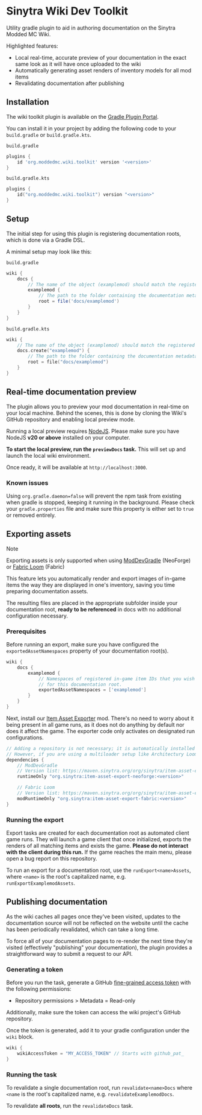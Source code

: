 # Sinytra Wiki Dev Toolkit

Utility gradle plugin to aid in authoring documentation on the Sinytra Modded MC Wiki.

Highlighted features:

- Local real-time, accurate preview of your documentation in the exact same look as it will have once uploaded to the wiki
- Automatically generating asset renders of inventory models for all mod items
- Revalidating documentation after publishing

## Installation

The wiki toolkit plugin is available on the [Gradle Plugin Portal](https://plugins.gradle.org/plugin/org.moddedmc.wiki.toolkit).

You can install it in your project by adding the following code to your `build.gradle` or `build.gradle.kts`.

`build.gradle`
```groovy
plugins {
    id 'org.moddedmc.wiki.toolkit' version '<version>'
}
```

`build.gradle.kts`
```kts
plugins {
    id("org.moddedmc.wiki.toolkit") version "<version>"
}
```


## Setup

The initial step for using this plugin is registering documentation roots, which is done via a Gradle DSL.

A minimal setup may look like this:

`build.gradle`
```groovy
wiki {
    docs {
        // The name of the object (examplemod) should match the registered wiki project ID (if it exists).
        examplemod {
            // The path to the folder containing the documentation metadata file (sinytra-wiki.json)
            root = file('docs/examplemod')
        }
    }
}
```

`build.gradle.kts`
```kts
wiki {
    // The name of the object (examplemod) should match the registered wiki project ID (if it exists).
    docs.create("examplemod") {
        // The path to the folder containing the documentation metadata file (sinytra-wiki.json)
        root = file("docs/examplemod")
    }
}
```

## Real-time documentation preview

The plugin allows you to preview your mod documentation in real-time on your local machine. Behind the scenes,
this is done by cloning the Wiki's GitHub repository and enabling local preview mode.

Running a local preview requires [NodeJS](https://nodejs.org/en/download/). Please make sure you have NodeJS
**v20 or above** installed on your computer.

**To start the local preview, run the `previewDocs` task.** This will set up and launch the local wiki environment.

Once ready, it will be available at `http://localhost:3000`.

### Known issues

Using `org.gradle.daemon=false` will prevent the npm task from existing when gradle is stopped, keeping it running
in the background. Please check your `gradle.properties` file and make sure this property is either set to `true` or
removed entirely.

## Exporting assets

> [!NOTE]  
> Exporting assets is only supported when using [ModDevGradle](https://github.com/neoforged/ModDevGradle) (NeoForge) or [Fabric Loom](https://github.com/FabricMC/fabric-loom) (Fabric)

This feature lets you automatically render and export images of in-game items the way they are displayed
in one's inventory, saving you time preparing documentation assets.

The resulting files are placed in the appropriate subfolder inside your documentation root, **ready to be referenced**
in docs with no additional configuration necessary.

### Prerequisites

Before running an export, make sure you have configured the `exportedAssetNamespaces` property of your
documentation root(s).

```groovy
wiki {
    docs {
        examplemod {
            // Namespaces of registered in-game item IDs that you wish to include in the asset export
            // for this documentation root.
            exportedAssetNamespaces = ['examplemod']
        }
    }
}
```

Next, install our [Item Asset Exporter](https://github.com/Sinytra/ItemAssetExporterMod) mod.
There's no need to worry about it being present in all game runs, as it does not do anything by default
nor does it affect the game. The exporter code only activates on designated run configurations.

```groovy
// Adding a repository is not necessary; it is automatically installed by the plugin.
// However, if you are using a multiloader setup like Architectury Loom, you will need to install the plugin on your subprojects as well.
dependencies {
    // ModDevGradle
    // Version list: https://maven.sinytra.org/org/sinytra/item-asset-export-neoforge
    runtimeOnly "org.sinytra:item-asset-export-neoforge:<version>"

    // Fabric Loom
    // Version list: https://maven.sinytra.org/org/sinytra/item-asset-export-fabric
    modRuntimeOnly "org.sinytra:item-asset-export-fabric:<version>"
}
```

### Running the export

Export tasks are created for each documentation root as automated client game runs. They will launch a game client that
once initialized, exports the renders of all matching items and exists the game. **Please do not interact with the client
during this run.** If the game reaches the main menu, please open a bug report on this repository.

To run an export for a documentation root, use the `runExport<name>Assets`, where `<name>` is the
root's capitalized name, e.g. `runExportExamplemodAssets`.

## Publishing documentation

As the wiki caches all pages once they've been visited, updates to the documentation source will not be
reflected on the website until the cache has been periodically revalidated, which can take a long time.

To force all of your documentation pages to re-render the next time they're visited
(effectively "publishing" your documentation), the plugin provides a straightforward way to submit a request to our API.

### Generating a token

Before you run the task, generate a GitHub [fine-grained access token](https://github.com/settings/personal-access-tokens/new)
with the following permissions:

- Repository permissions > Metadata = Read-only

Additionally, make sure the token can access the wiki project's GitHub repository.

Once the token is generated, add it to your gradle configuration under the `wiki` block.

```groovy
wiki {
    wikiAccessToken = "MY_ACCESS_TOKEN" // Starts with github_pat_
}
```

### Running the task

To revalidate a single documentation root, run `revalidate<name>Docs` where `<name` is the
root's capitalized name, e.g. `revalidateExamplemodDocs`.

To revalidate **all roots**, run the `revalidateDocs` task.
